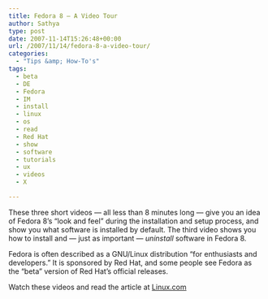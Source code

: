 ```yaml
---
title: Fedora 8 – A Video Tour
author: Sathya
type: post
date: 2007-11-14T15:26:48+00:00
url: /2007/11/14/fedora-8-a-video-tour/
categories:
  - "Tips &amp; How-To's"
tags:
  - beta
  - DE
  - Fedora
  - IM
  - install
  - linux
  - os
  - read
  - Red Hat
  - show
  - software
  - tutorials
  - ux
  - videos
  - X

---
```

<p class="xar-clearleft">
  These three short videos &#8212; all less than 8 minutes long &#8212; give you an idea of Fedora 8&#8217;s &#8220;look and feel&#8221; during the installation and setup process, and show you what software is installed by default. The third video shows you how to install and &#8212; just as important &#8212; <em>uninstall</em> software in Fedora 8.
</p>

Fedora is often described as a GNU/Linux distribution &#8220;for enthusiasts and developers.&#8221; It is sponsored by Red Hat, and some people see Fedora as the &#8220;beta&#8221; version of Red Hat&#8217;s official releases.

Watch these videos and read the article at [Linux.com][1]

 [1]: https://www.linux.com/feature/121387
